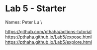 # Lab 5 - Starter
Names: Peter Lu \

https://github.com/pthaha/actions-tutorial \
https://pthaha.github.io/Lab5/expose.html \
https://pthaha.github.io/Lab5/explore.html
